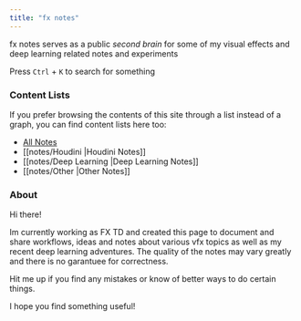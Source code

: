 ```yaml
---
title: "fx notes"
---
```


fx notes serves as a public *second brain* for some of my visual effects and deep learning related notes and experiments

Press `Ctrl` + `K` to search for something


### Content Lists
If you prefer browsing the contents of this site through a list instead of a graph, you can find content lists here too:

- [All Notes](/notes)
- [[notes/Houdini |Houdini Notes]]
- [[notes/Deep Learning |Deep Learning Notes]]
- [[notes/Other |Other Notes]]

### About

Hi there!

Im currently working as FX TD and created this page to document and share workflows, ideas and notes about various vfx topics as well as my recent deep learning adventures. The quality of the notes may vary greatly and there is no garantuee for correctness.

Hit me up if you find any mistakes or know of better ways to do certain things.

I hope you find something useful!

